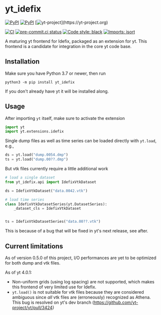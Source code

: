 
# yt_idefix
[![PyPI](https://img.shields.io/pypi/v/yt-idefix.svg?logo=pypi&logoColor=white&label=PyPI)](https://pypi.org/project/yt_idefix/)
[![PyPI](https://img.shields.io/pypi/pyversions/yt-idefix/0.6.0?logo=python&logoColor=white&label=Python)](https://pypi.org/project/yt_idefix/)
[![yt-project](https://img.shields.io/static/v1?label="works%20with"&message="yt"&color="blueviolet")](https://yt-project.org)

<!--- Tests and style --->
[![CI](https://github.com/neutrinoceros/yt_idefix/actions/workflows/ci.yml/badge.svg)](https://github.com/neutrinoceros/yt_idefix/actions/workflows/ci.yml)
[![pre-commit.ci status](https://results.pre-commit.ci/badge/github/neutrinoceros/yt_idefix/main.svg)](https://results.pre-commit.ci/latest/github/neutrinoceros/yt_idefix/main)
[![Code style: black](https://img.shields.io/badge/code%20style-black-000000.svg)](https://github.com/psf/black)
[![Imports: isort](https://img.shields.io/badge/%20imports-isort-%231674b1?style=flat&labelColor=ef8336)](https://pycqa.github.io/isort/)

A maturing yt frontend for Idefix, packaged as an extension for yt.
This frontend is a candidate for integration in the core yt code base.

## Installation

Make sure you have Python 3.7 or newer, then run
```shell
python3 -m pip install yt_idefix
```
If you don't already have yt it will be installed along.

## Usage

After importing `yt` itself, make sure to activate the extension
```python
import yt
import yt.extensions.idefix
```
Single dump files as well as time series can be loaded directly with `yt.load`, e.g.,
```python
ds = yt.load("dump.0054.dmp")
ts = yt.load("dump.00??.dmp")
```

But vtk files currently require a little additional work
```python
# load a single dataset
from yt_idefix.api import IdefixVtkDataset

ds = IdefixVtkDataset("data.0042.vtk")

# load time series
class IdefixVtkDatasetSeries(yt.DatasetSeries):
    _dataset_cls = IdefixVtkDataset


ts = IdefixVtkDatasetSeries("data.00??.vtk")
```
This is because of a bug that will be fixed in yt's next release, see after.

## Current limitations

As of version 0.5.0 of this project, I/O performances are yet to be optimized
for both dump and vtk files.

As of yt 4.0.1:
- Non-uniform grids (using log spacing) are not supported, which makes this
  frontend of very limited use for Idefix.
- `yt.load()` is not suitable for vtk files because they are considered ambiguous
  since *all* vtk files are (erroneously) recognized as Athena.
  This bug is resolved on yt's dev branch (https://github.com/yt-project/yt/pull/3424)
